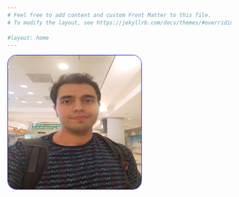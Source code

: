 ```yaml
---
# Feel free to add content and custom Front Matter to this file.
# To modify the layout, see https://jekyllrb.com/docs/themes/#overriding-theme-defaults

#layout: home
---
```

<style>
img {
border-radius: 20px;
border: 1px solid blue;
 }
</style>
<img src = "Homepage_photo.jpg" alt="my photo" width="300" height="300">
